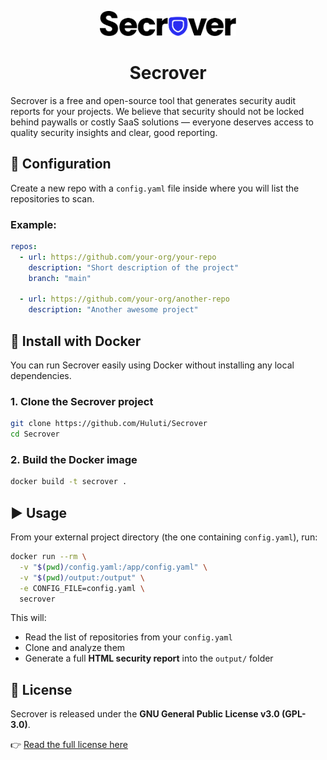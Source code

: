<p align="center">
    <img src="https://github.com/Huluti/Secrover/blob/main/assets/secrover.png" height="40" alt="Secrover" />
</p>

<h1 align="center">Secrover</h1>

Secrover is a free and open-source tool that generates security audit reports for your projects.
We believe that security should not be locked behind paywalls or costly SaaS solutions — everyone deserves access to quality security insights and clear, good reporting.

## 📁 Configuration

Create a new repo with a `config.yaml` file inside where you will list the repositories to scan.

### Example:

```yaml
repos:
  - url: https://github.com/your-org/your-repo
    description: "Short description of the project"
    branch: "main"

  - url: https://github.com/your-org/another-repo
    description: "Another awesome project"
```

## 🐳 Install with Docker

You can run Secrover easily using Docker without installing any local dependencies.

### 1. Clone the Secrover project

```bash
git clone https://github.com/Huluti/Secrover
cd Secrover
```

### 2. Build the Docker image

```bash
docker build -t secrover .
```

## ▶️ Usage

From your external project directory (the one containing `config.yaml`), run:

```bash
docker run --rm \
  -v "$(pwd)/config.yaml:/app/config.yaml" \
  -v "$(pwd)/output:/output" \
  -e CONFIG_FILE=config.yaml \
  secrover
```

This will:

* Read the list of repositories from your `config.yaml`
* Clone and analyze them
* Generate a full **HTML security report** into the `output/` folder

## 📄 License

Secrover is released under the **GNU General Public License v3.0 (GPL-3.0)**.

👉 [Read the full license here](https://www.gnu.org/licenses/gpl-3.0.en.html)
